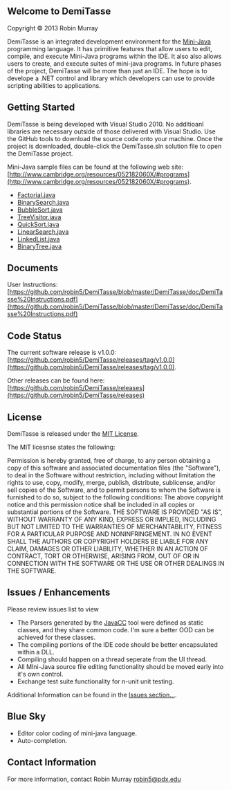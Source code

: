 ## Welcome to DemiTasse
Copyright © 2013 Robin Murray

DemiTasse is an integrated development environment for 
the [Mini-Java](http://www.cambridge.org/us/features/052182060X/index.html) 
programming language.  It has primitive features that allow
users to edit, compile, and execute Mini-Java programs within the IDE.  It also
also allows users to create, and execute suites of mini-java programs.  In future phases
of the project, DemiTasse will be more than just an IDE.  The hope is to develope a .NET control
and library which developers can use to provide scripting abilities to applications.


## Getting Started

DemiTasse is being developed with Visual Studio 2010.  No additioanl libraries are necessary outside
of those delivered with Visual Studio.  Use the GitHub tools to download the source code onto
your machine.  Once the project is downloaded, double-click the DemiTasse.sln solution file to open 
the DemiTasse project.

Mini-Java sample files can be found at the following web site: [http://www.cambridge.org/resources/052182060X/#programs](http://www.cambridge.org/resources/052182060X/#programs).
* [Factorial.java](http://www.cambridge.org/resources/052182060X/MCIIJ2e/programs/Factorial.java)
* [BinarySearch.java](http://www.cambridge.org/resources/052182060X/MCIIJ2e/programs/BinarySearch.java)
* [BubbleSort.java](http://www.cambridge.org/resources/052182060X/MCIIJ2e/programs/BubbleSort.java)
* [TreeVisitor.java](http://www.cambridge.org/resources/052182060X/MCIIJ2e/programs/TreeVisitor.java)
* [QuickSort.java](http://www.cambridge.org/resources/052182060X/MCIIJ2e/programs/QuickSort.java)
* [LinearSearch.java](http://www.cambridge.org/resources/052182060X/MCIIJ2e/programs/LinearSearch.java)
* [LinkedList.java](http://www.cambridge.org/resources/052182060X/MCIIJ2e/programs/LinkedList.java)
* [BinaryTree.java](http://www.cambridge.org/resources/052182060X/MCIIJ2e/programs/BinaryTree.java)

## Documents

User Instructions: [https://github.com/robin5/DemiTasse/blob/master/DemiTasse/doc/DemiTasse%20Instructions.pdf](https://github.com/robin5/DemiTasse/blob/master/DemiTasse/doc/DemiTasse%20Instructions.pdf)

## Code Status

The current software release is v1.0.0: [https://github.com/robin5/DemiTasse/releases/tag/v1.0.0](https://github.com/robin5/DemiTasse/releases/tag/v1.0.0).

Other releases can be found here: [https://github.com/robin5/DemiTasse/releases](https://github.com/robin5/DemiTasse/releases)

## License

DemiTasse is released under the [MIT License](http://www.opensource.org/licenses/MIT).  

The MIT licesnse states the following:

   Permission is hereby granted, free of charge, to any person obtaining a copy
   of this software and associated documentation files (the "Software"), to deal
   in the Software without restriction, including without limitation the rights
   to use, copy, modify, merge, publish, distribute, sublicense, and/or sell
   copies of the Software, and to permit persons to whom the Software is
   furnished to do so, subject to the following conditions:
   The above copyright notice and this permission notice shall be included in
   all copies or substantial portions of the Software.
   THE SOFTWARE IS PROVIDED "AS IS", WITHOUT WARRANTY OF ANY KIND, EXPRESS OR
   IMPLIED, INCLUDING BUT NOT LIMITED TO THE WARRANTIES OF MERCHANTABILITY,
   FITNESS FOR A PARTICULAR PURPOSE AND NONINFRINGEMENT. IN NO EVENT SHALL THE
   AUTHORS OR COPYRIGHT HOLDERS BE LIABLE FOR ANY CLAIM, DAMAGES OR OTHER
   LIABILITY, WHETHER IN AN ACTION OF CONTRACT, TORT OR OTHERWISE, ARISING FROM,
   OUT OF OR IN CONNECTION WITH THE SOFTWARE OR THE USE OR OTHER DEALINGS IN
   THE SOFTWARE.

## Issues / Enhancements

Please review issues list to view

* The Parsers generated by the [JavaCC](https://java.net/projects/javacc/) tool were defined as static classes, and they share common code.  I'm
sure a better OOD can be achieved for these classes.
* The compiling portions of the IDE code should be better encapsulated within a DLL. 
* Compiling should happen on a thread seperate from the UI thread.
* All MIni-Java source file editing functionality should be moved early into it's own control.
* Exchange test suite functionality for n-unit unit testing.

Additional Information can be found in the [Issues section...](https://github.com/robin5/DemiTasse/issues).

## Blue Sky

* Editor color coding of mini-java language.
* Auto-completion.

## Contact Information

For more information, contact Robin Murray [robin5@pdx.edu](email-to:robin5@pdx.edu)

